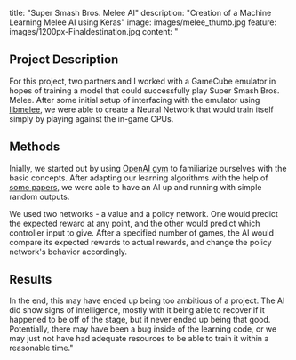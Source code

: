 title:  "Super Smash Bros. Melee AI"
description: "Creation of a Machine Learning Melee AI using Keras"
image: images/melee_thumb.jpg
feature: images/1200px-Finaldestination.jpg
content: "

## Project Description

For this project, two partners and I worked with a GameCube emulator in hopes of training a model that could
successfully play Super Smash Bros. Melee. After some initial setup of interfacing with the emulator using 
[libmelee](https://github.com/altf4/libmelee), we were able to create a Neural Network that would train itself simply
by playing against the in-game CPUs.

## Methods

Inially, we started out by using [OpenAI gym](https://gym.openai.com/) to familiarize ourselves with the basic concepts.
After adapting our learning algorithms with the help of [some papers](http://proceedings.mlr.press/v48/mniha16.pdf),
we were able to have an AI up and running with simple random outputs.


We used two networks - a value and a policy network. One would predict the expected reward at any point, and the other would
predict which controller input to give. After a specified number of games, the AI would compare its expected rewards to actual
rewards, and change the policy network's behavior accordingly.

## Results

In the end, this may have ended up being too ambitious of a project. The AI did show signs of intelligence, mostly with it
being able to recover if it happened to be off of the stage, but it never ended up being that good. Potentially, there may
have been a bug inside of the learning code, or we may just not have had adequate resources to be able to train it within a
reasonable time."
